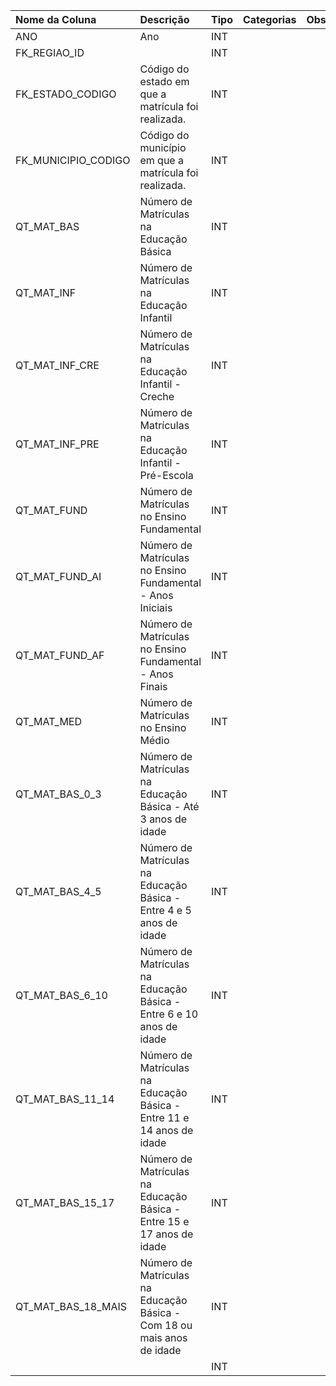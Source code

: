 | Nome da Coluna      | Descrição                                                              | Tipo   | Categorias   | Observação    |
|:--------------------|:-----------------------------------------------------------------------|:-------|:-------------|:--------------|
| ANO                 | Ano                                                                    | INT    |              |               |
| FK_REGIAO_ID        |                                                                        | INT    |              |               |
| FK_ESTADO_CODIGO    | Código do estado em que a matrícula foi realizada.                     | INT    |              |               |
| FK_MUNICIPIO_CODIGO | Código do município em que a matrícula foi realizada.                  | INT    |              |               |
| QT_MAT_BAS          | Número de Matrículas na Educação Básica                                | INT    |              |               |
| QT_MAT_INF          | Número de Matrículas na Educação Infantil                              | INT    |              |               |
| QT_MAT_INF_CRE      | Número de Matrículas na Educação Infantil - Creche                     | INT    |              |               |
| QT_MAT_INF_PRE      | Número de Matrículas na Educação Infantil - Pré-Escola                 | INT    |              |               |
| QT_MAT_FUND         | Número de Matrículas no Ensino Fundamental                             | INT    |              |               |
| QT_MAT_FUND_AI      | Número de Matrículas no Ensino Fundamental - Anos Iniciais             | INT    |              |               |
| QT_MAT_FUND_AF      | Número de Matrículas no Ensino Fundamental - Anos Finais               | INT    |              |               |
| QT_MAT_MED          | Número de Matrículas no Ensino Médio                                   | INT    |              |               |
| QT_MAT_BAS_0_3      | Número de Matrículas na Educação Básica - Até 3 anos de idade          | INT    |              |               |
| QT_MAT_BAS_4_5      | Número de Matrículas na Educação Básica - Entre 4 e 5 anos de idade    | INT    |              |               |
| QT_MAT_BAS_6_10     | Número de Matrículas na Educação Básica - Entre 6 e 10 anos de idade   | INT    |              |               |
| QT_MAT_BAS_11_14    | Número de Matrículas na Educação Básica - Entre 11 e 14 anos de idade  | INT    |              |               |
| QT_MAT_BAS_15_17    | Número de Matrículas na Educação Básica - Entre 15 e 17 anos de idade  | INT    |              |               |
| QT_MAT_BAS_18_MAIS  | Número de Matrículas na Educação Básica - Com 18 ou mais anos de idade | INT    |              |               |
|                     |                                                                        | INT    |              |               |